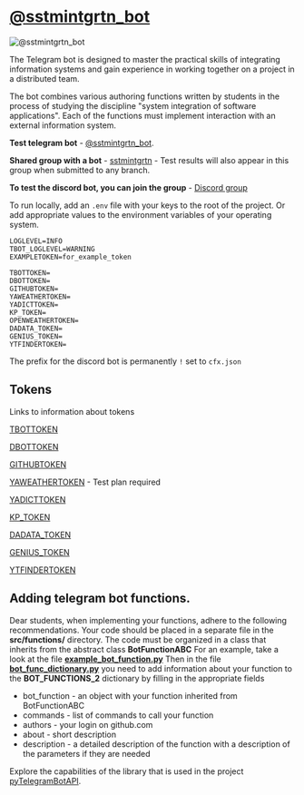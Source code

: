 # [@sstmintgrtn_bot](https://t.me/sstmintgrtn_bot)
![@sstmintgrtn_bot](https://www.gravatar.com/avatar/7ceee8792cfff9591510a6fe04131afa?size=200&default=robohash&forcedefault=y)

The Telegram bot is designed to master the practical skills of integrating information systems and gain experience in working together on a project in a distributed team.

The bot combines various authoring functions written by students in the process of studying the discipline "system integration of software applications".
Each of the functions must implement interaction with an external information system.


__Test telegram bot__ - [@sstmintgrtn_bot](https://t.me/sstmintgrtn_bot). 

__Shared group with a bot__ - [sstmintgrtn](https://t.me/sstmintgrtn) - Test results will also appear in this group when submitted to any branch.

__To test the discord bot, you can join the group__ - [Discord group](https://discord.gg/apKWWMbUuG)


To run locally, add an `.env` file with your keys to the root of the project. Or add appropriate values to the environment variables of your operating system.
```
LOGLEVEL=INFO
TBOT_LOGLEVEL=WARNING
EXAMPLETOKEN=for_example_token

TBOTTOKEN=
DBOTTOKEN=
GITHUBTOKEN=
YAWEATHERTOKEN=
YADICTTOKEN=
KP_TOKEN=
OPENWEATHERTOKEN=
DADATA_TOKEN=
GENIUS_TOKEN=
YTFINDERTOKEN=
```
The prefix for the discord bot is permanently ` ! ` set to `cfx.json`


## Tokens
Links to information about tokens

[TBOTTOKEN](https://core.telegram.org/bots#how-do-i-create-a-bot)

[DBOTTOKEN](https://discord.com/developers/applications)

[GITHUBTOKEN](https://docs.github.com/en/authentication/keeping-your-account-and-data-secure/creating-a-personal-access-token)

[YAWEATHERTOKEN](https://yandex.ru/dev/weather/doc/dg/concepts/about.html#about__onboarding) - Test plan required

[YADICTTOKEN](https://yandex.ru/dev/dictionary/keys/get/?service=dict)

[KP_TOKEN](https://kinopoiskapiunofficial.tech)

[DADATA_TOKEN](https://dadata.ru/profile/#info)

[GENIUS_TOKEN](https://genius.com/api-clients)

[YTFINDERTOKEN](https://console.developers.google.com.)


## Adding telegram bot functions.

Dear students, when implementing your functions, adhere to the following recommendations.
Your code should be placed in a separate file in the **src/functions/** directory.
The code must be organized in a class that inherits from the abstract class **BotFunctionABC**
For an example, take a look at the file **[example_bot_function.py](https://github.com/IHVH/OEMIB_PI01_19_TBOT/blob/main/src/functions/example_bot_function.py)**
Then in the file **[bot_func_dictionary.py](https://github.com/IHVH/OEMIB_PI01_19_TBOT/blob/main/src/bot_func_dictionary.py)**
you need to add information about your function to the **BOT_FUNCTIONS_2** dictionary by filling in the appropriate fields

- bot_function - an object with your function inherited from BotFunctionABC
- commands - list of commands to call your function
- authors - your login on github.com
- about - short description
- description - a detailed description of the function with a description of the parameters if they are needed

Explore the capabilities of the library that is used in the project [pyTelegramBotAPI](https://github.com/eternnoir/pyTelegramBotAPI).
